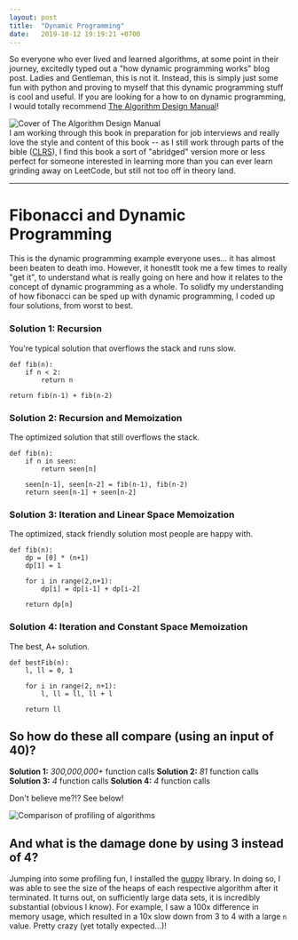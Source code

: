 ```yaml
---
layout: post
title:  "Dynamic Programming"
date:   2019-10-12 19:19:21 +0700
---
```


So everyone who ever lived and learned algorithms, at some point in their journey, excitedly typed out a "how dynamic programming works" blog post. Ladies and Gentleman, this is not it. Instead, this is simply just some fun with python and proving to myself that this dynamic programming stuff is cool and useful. If you are looking for a how to on dynamic programming, I would totally recommend [The Algorithm Design Manual](http://www.algorist.com/)!

![Cover of The Algorithm Design Manual](http://www.algorist.com/images/adm2cover.jpg)                                                      
I am working through this book in preparation for job interviews and really love the style and content of this book -- as I still work through parts of the bible ([CLRS](https://en.wikipedia.org/wiki/Introduction_to_Algorithms)), I find this book a sort of "abridged" version more or less perfect for someone interested in learning more than you can ever learn grinding away on LeetCode, but still not too off in theory land.

***

# Fibonacci and Dynamic Programming

This is the dynamic programming example everyone uses... it has almost been beaten to death imo. However, it honestlt took me a few times to really "get it", to understand what is really going on here and how it relates to the concept of dynamic programming as a whole. To solidfy my understanding of how fibonacci can be sped up with dynamic programming, I coded up four solutions, from worst to best.

### Solution 1: Recursion
You're typical solution that overflows the stack and runs slow.
```
def fib(n):
    if n < 2:
        return n

return fib(n-1) + fib(n-2)
```

### Solution 2: Recursion and Memoization
The optimized solution that still overflows the stack.
```
def fib(n):
    if n in seen:
        return seen[n]

    seen[n-1], seen[n-2] = fib(n-1), fib(n-2)
    return seen[n-1] + seen[n-2]
```

### Solution 3: Iteration and Linear Space Memoization
The optimized, stack friendly solution most people are happy with.
```
def fib(n):
    dp = [0] * (n+1)
    dp[1] = 1

    for i in range(2,n+1):
        dp[i] = dp[i-1] + dp[i-2]

    return dp[n]
```


### Solution 4: Iteration and Constant Space Memoization
The best, A+ solution.
```
def bestFib(n):
    l, ll = 0, 1

    for i in range(2, n+1):
        l, ll = ll, ll + l

    return ll
```

## So how do these all compare (using an input of 40)?
**Solution 1:** *300,000,000+* function calls
**Solution 2:** *81* function calls
**Solution 3:** *4* function calls
**Solution 4:** *4* function calls

Don't believe me?!? See below!

![Comparison of profiling of algorithms](https://imgur.com/Htf8d5P.png)

## And what is the damage done by using 3 instead of 4?
Jumping into some profiling fun, I installed the [guppy](https://pypi.org/project/guppy/) library. In doing so, I was able to see the size of the heaps of each respective algorithm after it terminated. It turns out, on sufficiently large data sets, it is incredibly substantial (obvious I know). For example, I saw a 100x difference in memory usage, which resulted in a 10x slow down from 3 to 4 with a large `n` value. Pretty crazy (yet totally expected...)!


